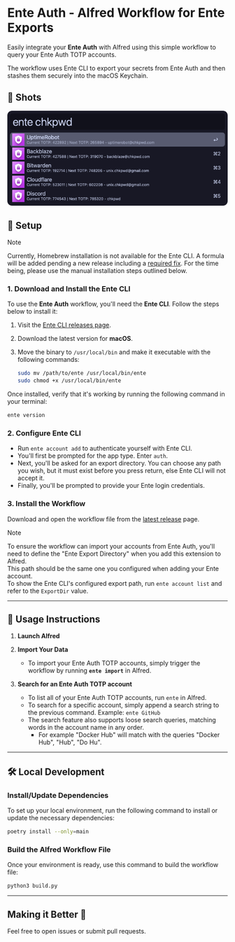 # Ente Auth - Alfred Workflow for Ente Exports

Easily integrate your **Ente Auth** with Alfred using this simple workflow to query your Ente Auth TOTP accounts.

The workflow uses Ente CLI to export your secrets from Ente Auth and then stashes them securely into the macOS Keychain.

## 📸 Shots
![image1](./metadata/image.png)

## 🚀 Setup

> [!NOTE]
> Currently, Homebrew installation is not available for the Ente CLI. A formula will be added pending a new release including a [required fix](https://github.com/ente-io/ente/pull/4028). For the time being, please use the manual installation steps outlined below.

### 1. Download and Install the Ente CLI

To use the **Ente Auth** workflow, you'll need the **Ente CLI**. Follow the steps below to install it:

1. Visit the [Ente CLI releases page](https://github.com/ente-io/ente/releases?q=tag%3Acli-v0).
2. Download the latest version for **macOS**.
3. Move the binary to `/usr/local/bin` and make it executable with the following commands:

   ```bash
   sudo mv /path/to/ente /usr/local/bin/ente
   sudo chmod +x /usr/local/bin/ente
   ```

Once installed, verify that it's working by running the following command in your terminal:

```bash
ente version
```

### 2. Configure Ente CLI

- Run `ente account add` to authenticate yourself with Ente CLI.
- You'll first be prompted for the app type. Enter `auth`.
- Next, you'll be asked for an export directory. You can choose any path you wish, but it must exist before you press return, else Ente CLI will not accept it.
- Finally, you'll be prompted to provide your Ente login credentials.

### 3. Install the Workflow

Download and open the workflow file from the [latest release](https://github.com/chkpwd/alfred-ente-auth/releases/latest) page.

> [!NOTE]
> To ensure the workflow can import your accounts from Ente Auth, you'll need to define the "Ente Export Directory" when you add this extension to Alfred.  
> This path should be the same one you configured when adding your Ente account.  
> To show the Ente CLI's configured export path, run `ente account list` and refer to the `ExportDir` value.

---

## 📖 Usage Instructions

1. **Launch Alfred**

2. **Import Your Data**
   - To import your Ente Auth TOTP accounts, simply trigger the workflow by running **`ente import`** in Alfred.

3. **Search for an Ente Auth TOTP account**
   - To list all of your Ente Auth TOTP accounts, run `ente` in Alfred.
   - To search for a specific account, simply append a search string to the previous command.
     Example: `ente GitHub`
   - The search feature also supports loose search queries, matching words in the account name in any order.
      - For example "Docker Hub" will match with the queries "Docker Hub", "Hub", "Do Hu".

---

## 🛠 Local Development

### Install/Update Dependencies
To set up your local environment, run the following command to install or update the necessary dependencies:

```bash
poetry install --only=main
```

### Build the Alfred Workflow File
Once your environment is ready, use this command to build the workflow file:

```bash
python3 build.py
```

---

## Making it Better 🤝

Feel free to open issues or submit pull requests.
